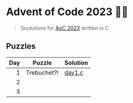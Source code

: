 # Advent of Code 2023 🎄🎄

> Soulutions for [AoC 2023](https://adventofcode.com/2023/) written in C

## Puzzles

| Day | Puzzle      | Solution                  |
| --: | ----------- | ------------------------- |
| 1   | Trebuchet?! | [day1.c](2023/src/day1.c) |
|	2   | | |
| 3   | | |
